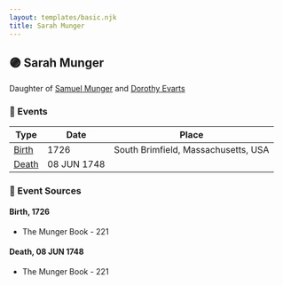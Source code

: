 ```yaml
---
layout: templates/basic.njk
title: Sarah Munger
---
```

## 🟣 Sarah Munger

Daughter of [Samuel Munger](/people/6/64239804) and [Dorothy Evarts](/people/5/59501816)

### 📆 Events

Type | Date | Place
------ | ------ | ------
[Birth](#event-0) | 1726 | South Brimfield, Massachusetts, USA
[Death](#event-1) | 08 JUN 1748 |

### 📰 Event Sources

#### <a id="event-0"></a> Birth, 1726
* The Munger Book  - 221

#### <a id="event-1"></a> Death, 08 JUN 1748
* The Munger Book  - 221